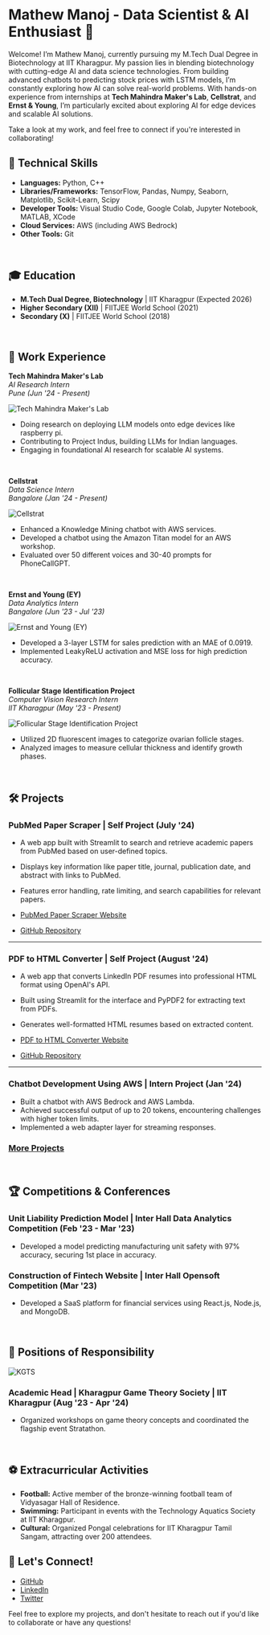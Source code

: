 # Mathew Manoj - Data Scientist & AI Enthusiast 🌟

Welcome! I’m Mathew Manoj, currently pursuing my M.Tech Dual Degree in Biotechnology at IIT Kharagpur. My passion lies in blending biotechnology with cutting-edge AI and data science technologies. From building advanced chatbots to predicting stock prices with LSTM models, I’m constantly exploring how AI can solve real-world problems. With hands-on experience from internships at **Tech Mahindra Maker's Lab**, **Cellstrat**, and **Ernst & Young**, I’m particularly excited about exploring AI for edge devices and scalable AI solutions.

Take a look at my work, and feel free to connect if you're interested in collaborating!

## 🚀 Technical Skills
- **Languages:** Python, C++
- **Libraries/Frameworks:** TensorFlow, Pandas, Numpy, Seaborn, Matplotlib, Scikit-Learn, Scipy
- **Developer Tools:** Visual Studio Code, Google Colab, Jupyter Notebook, MATLAB, XCode
- **Cloud Services:** AWS (including AWS Bedrock)
- **Other Tools:** Git

<br>

## 🎓 Education
- **M.Tech Dual Degree, Biotechnology** | IIT Kharagpur (Expected 2026)
- **Higher Secondary (XII)** | FIITJEE World School (2021)
- **Secondary (X)** | FIITJEE World School (2018)

<br>

## 💼 Work Experience

**Tech Mahindra Maker's Lab**  
*AI Research Intern*  
*Pune (Jun '24 - Present)*

![Tech Mahindra Maker's Lab](assets/img/Makers_lab.png)  

- Doing research on deploying LLM models onto edge devices like raspberry pi.
- Contributing to Project Indus, building LLMs for Indian languages.
- Engaging in foundational AI research for scalable AI systems.

<br>

**Cellstrat**  
*Data Science Intern*  
*Bangalore (Jan '24 - Present)*

![Cellstrat](assets/img/Cellstrat.png)  

- Enhanced a Knowledge Mining chatbot with AWS services.
- Developed a chatbot using the Amazon Titan model for an AWS workshop.
- Evaluated over 50 different voices and 30-40 prompts for PhoneCallGPT.

<br>

**Ernst and Young (EY)**  
*Data Analytics Intern*  
*Bangalore (Jun '23 - Jul '23)*

![Ernst and Young (EY)](assets/img/EY.jpeg)  

- Developed a 3-layer LSTM for sales prediction with an MAE of 0.0919.
- Implemented LeakyReLU activation and MSE loss for high prediction accuracy.

<br>

**Follicular Stage Identification Project**  
*Computer Vision Research Intern*  
*IIT Kharagpur (May '23 - Present)*

![Follicular Stage Identification Project](assets/img/SMST.png)  

- Utilized 2D fluorescent images to categorize ovarian follicle stages.
- Analyzed images to measure cellular thickness and identify growth phases.

<br>

## 🛠️ Projects

### PubMed Paper Scraper | Self Project (July '24)
- A web app built with Streamlit to search and retrieve academic papers from PubMed based on user-defined topics.
- Displays key information like paper title, journal, publication date, and abstract with links to PubMed.
- Features error handling, rate limiting, and search capabilities for relevant papers.

- [PubMed Paper Scraper Website](https://pubmed-paper-scraper.streamlit.app/)
- [GitHub Repository](https://github.com/mathew-2/pubmed-paper-scraper)

---

### PDF to HTML Converter | Self Project (August '24)
- A web app that converts LinkedIn PDF resumes into professional HTML format using OpenAI's API.
- Built using Streamlit for the interface and PyPDF2 for extracting text from PDFs.
- Generates well-formatted HTML resumes based on extracted content.

- [PDF to HTML Converter Website](https://pdf-to-html-tamsyidwjjlsmqpzz2ekdz.streamlit.app/)
- [GitHub Repository](https://github.com/mathew-2/PDF-To-Html)


---

### Chatbot Development Using AWS | Intern Project (Jan '24)
- Built a chatbot with AWS Bedrock and AWS Lambda.
- Achieved successful output of up to 20 tokens, encountering challenges with higher token limits.
- Implemented a web adapter layer for streaming responses.

### [More Projects](projects/README.md)

<br>

## 🏆 Competitions & Conferences
### Unit Liability Prediction Model | Inter Hall Data Analytics Competition (Feb '23 - Mar '23)
- Developed a model predicting manufacturing unit safety with 97% accuracy, securing 1st place in accuracy.

### Construction of Fintech Website | Inter Hall Opensoft Competition (Mar '23)
- Developed a SaaS platform for financial services using React.js, Node.js, and MongoDB.

<br>

## 🏅 Positions of Responsibility
![KGTS](assets/img/kgts.png)

### Academic Head | Kharagpur Game Theory Society | IIT Kharagpur (Aug '23 - Apr '24)
- Organized workshops on game theory concepts and coordinated the flagship event Stratathon.

<br>

## ⚽ Extracurricular Activities
- **Football:** Active member of the bronze-winning football team of Vidyasagar Hall of Residence.
- **Swimming:** Participant in events with the Technology Aquatics Society at IIT Kharagpur.
- **Cultural:** Organized Pongal celebrations for IIT Kharagpur Tamil Sangam, attracting over 200 attendees.

## 🔗 Let's Connect!
- [GitHub](https://github.com/mathew-2)
- [LinkedIn](https://www.linkedin.com/in/mathew-manoj)
- [Twitter](https://x.com/mattdraco13)

Feel free to explore my projects, and don't hesitate to reach out if you'd like to collaborate or have any questions!

